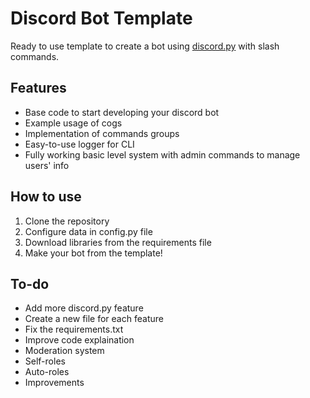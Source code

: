 # Discord Bot Template

Ready to use template to create a bot using [discord.py](https://github.com/Rapptz/discord.py) with slash commands.

## Features
- Base code to start developing your discord bot
- Example usage of cogs
- Implementation of commands groups
- Easy-to-use logger for CLI
- Fully working basic level system with admin commands to manage users' info

## How to use
1. Clone the repository
2. Configure data in config.py file
3. Download libraries from the requirements file
4. Make your bot from the template!

## To-do
- Add more discord.py feature
- Create a new file for each feature
- Fix the requirements.txt
- Improve code explaination
- Moderation system
- Self-roles
- Auto-roles
- Improvements

